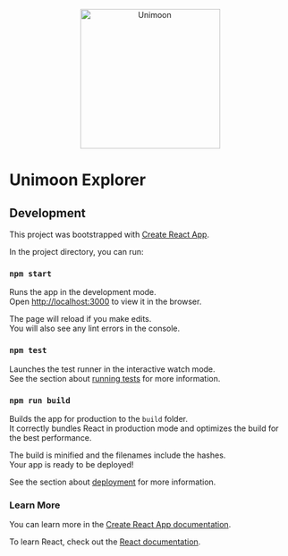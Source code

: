 <p align="center">
  <a href="https://unimoon.io">
    <img alt="Unimoon" src="https://images.squarespace-cdn.com/content/v1/6198d1285cae080ff834da1a/fad06e2c-b271-46b7-ad21-dcb50a0b8b16/UNIMOON_LOGO_WHITE.png?format=1500w" width="250" />
  </a>
  <Unimoon>
</p>

# Unimoon Explorer

## Development

This project was bootstrapped with [Create React App](https://github.com/facebook/create-react-app).

In the project directory, you can run:

### `npm start`

Runs the app in the development mode.<br />
Open [http://localhost:3000](http://localhost:3000) to view it in the browser.

The page will reload if you make edits.<br />
You will also see any lint errors in the console.

### `npm test`

Launches the test runner in the interactive watch mode.<br />
See the section about [running tests](https://facebook.github.io/create-react-app/docs/running-tests) for more information.

### `npm run build`

Builds the app for production to the `build` folder.<br />
It correctly bundles React in production mode and optimizes the build for the best performance.

The build is minified and the filenames include the hashes.<br />
Your app is ready to be deployed!

See the section about [deployment](https://facebook.github.io/create-react-app/docs/deployment) for more information.

### Learn More

You can learn more in the [Create React App documentation](https://facebook.github.io/create-react-app/docs/getting-started).

To learn React, check out the [React documentation](https://reactjs.org/).
